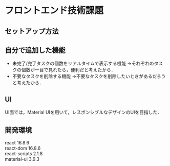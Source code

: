 # フロントエンド技術課題

## セットアップ方法


## 自分で追加した機能
* 未完了/完了タスクの個数をリアルタイムで表示する機能
→それぞれのタスクの個数が一目で見れたら，便利だと考えたから．
* 不要なタスクを削除する機能
→不要なタスクを削除したいときがあるだろうと考えたから．

## UI
UI面では，Material UIを用いて，レスポンシブルなデザインのUIを目指した．

## 開発環境
react 16.8.6<br>
react-dom 16.8.6<br>
react-scripts 2.1.8<br>
material-ui 3.9.3
